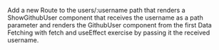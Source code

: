 Add a new Route to the users/:username path that renders a ShowGithubUser component
that receives the username as a path parameter and renders the GithubUser component
from the first Data Fetching with fetch and useEffect exercise by passing it the
received username.
